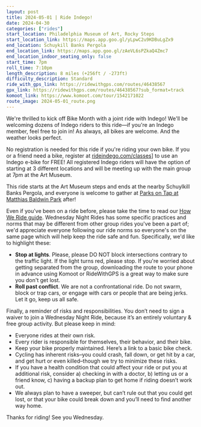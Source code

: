 ```yaml
---
layout: post
title: 2024-05-01 | Ride Indego!
date: 2024-04-30
categories: ["rides"]
start_location: Philadelphia Museum of Art, Rocky Steps
start_location_link: https://maps.app.goo.gl/yLpwC2u9KDBuLgZx9
end_location: Schuykill Banks Pergola
end_location_link: https://maps.app.goo.gl/zAeVL6sPZkaQ4Zmc7
end_location_indoor_seating_only: false
start_time: 7pm
roll_time: 7:10pm
length_description: 8 miles (+256ft / -273ft)
difficulty_description: Standard
ride_with_gps_link: https://ridewithgps.com/routes/46438567
gpx_link: https://ridewithgps.com/routes/46438567?sub_format=track
komoot_link: https://www.komoot.com/tour/1542171022
route_image: 2024-05-01_route.png
---
```


We're thrilled to kick off Bike Month with a joint ride with Indego! We'll be welcoming dozens of Indego riders to this ride—if you're an Indego member, feel free to join in! As always, all bikes are welcome. And the weather looks perfect.

No registration is needed for this ride if you're riding your own bike. If you or a friend need a bike, register at [rideindego.com/classes](https://rideindego.com/classes)] to use an Indego e-bike for FREE! All registered Indego riders will have the option of starting at 3 different locations and will be meeting up with the main group at 7pm at the Art Museum.

This ride starts at the Art Museum steps and ends at the nearby Schuylkill Banks Pergola, and everyone is welcome to gather at [Parks on Tap at Matthias Baldwin Park](https://www.parksontap.com/parks2022/2024/5/1/matthias-baldwin-park) after!

Even if you've been on a ride before, please take the time to read our [How We Ride guide](https://wednightrides.org/how-we-ride/). Wednesday Night Rides has some specific practices and norms that may be different from other group rides you've been a part of; we'd appreciate everyone following our ride norms so everyone's on the same page which will help keep the ride safe and fun. Specifically, we'd like to highlight these:

* **Stop at lights**. Please, please DO NOT block intersections contrary to the traffic light. If the light turns red, please stop. If you're worried about getting separated from the group, downloading the route to your phone in advance using Komoot or RideWithGPS is a great way to make sure you don't get lost.
* **Roll past conflict**. We are not a confrontational ride. Do not swarm, block or trap cars, or engage with cars or people that are being jerks. Let it go, keep us all safe.

Finally, a reminder of risks and responsibilities. You don’t need to sign a waiver to join a Wednesday Night Ride, because it’s an entirely voluntary & free group activity. But please keep in mind:

* Everyone rides at their own risk.
* Every rider is responsible for themselves, their behavior, and their bike.
* Keep your bike properly maintained. Here’s a link to a basic bike check.
* Cycling has inherent risks–you could crash, fall down, or get hit by a car, and get hurt or even killed–though we try to minimize these risks.
* If you have a health condition that could affect your ride or put you at additional risk, consider a) checking in with a doctor, b) letting us or a friend know, c) having a backup plan to get home if riding doesn’t work out.
* We always plan to have a sweeper, but can’t rule out that you could get lost, or that your bike could break down and you’ll need to find another way home.

Thanks for riding! See you Wednesday.



